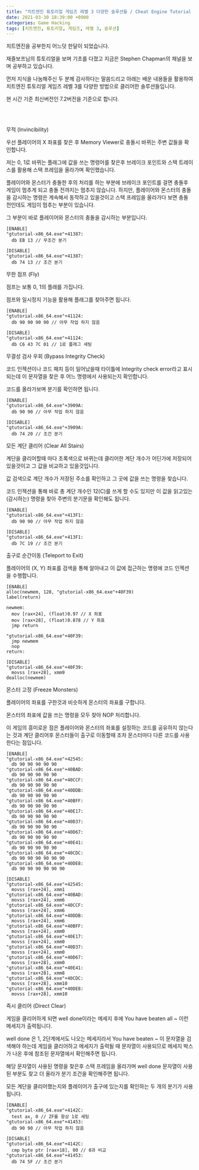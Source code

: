 ```yaml
---
title: "치트엔진 튜토리얼 게임즈 레벨 3 다양한 솔루션들 / Cheat Engine Tutorial Games Level 3 various solutions"
date: 2021-03-30 18:39:00 +0900
categories: Game Hacking
tags: [치트엔진, 튜토리얼, 게임즈, 레벨 3, 솔루션]
---
```

치트엔진을 공부한지 어느덧 한달이 되었습니다.

재즐보프님의 튜토리얼을 보며 기초를 다졌고 지금은 Stephen Chapman의 채널을 보며 공부하고 있습니다.

먼저 지식을 나눔해주신 두 분께 감사하다는 말씀드리고 아래는 배운 내용들을 활용하여 치트엔진 튜토리얼 게임즈 레벨 3를 다양한 방법으로 클리어한 솔루션들입니다.

현 시간 기준 최신버전인 7.2버전을 기준으로 합니다.

<br><br>

무적 (Invincibility)

우선 플레이어의 X 좌표를 찾은 후 Memory Viewer로 충돌시 바뀌는 주변 값들을 확인합니다.

저는 0, 1로 바뀌는 플래그에 값을 쓰는 명령어를 찾은후 브레이크 포인트와 스택 트레이스를 활용해 스택 프레임을 올라가며 확인했습니다.

플레이어와 몬스터가 충돌한 후의 처리를 하는 부분에 브레이크 포인트를 걸면 충돌후 게임이 멈추게 되고 충돌 전까지는 멈추지 않습니다. 하지만, 플레이어와 몬스터의 충돌을 감시하는 명령은 계속해서 동작하고 있을것이고 스택 프레임을 올라가다 보면 충돌 전인데도 게임이 멈추는 부분이 있습니다.

그 부분이 바로 플레이어와 몬스터의 충돌을 감시하는 부분입니다.
```
[ENABLE]
"gtutorial-x86_64.exe"+41387:
  db EB 13 // 무조건 분기

[DISABLE]
"gtutorial-x86_64.exe"+41387:
  db 74 13 // 조건 분기
```

무한 점프 (Fly)

점프는 보통 0, 1의 플래를 가집니다.

점프와 일시정지 기능을 활용해 플래그를 찾아주면 됩니다.
```
[ENABLE]
"gtutorial-x86_64.exe"+41124:
  db 90 90 90 90 // 아무 작업 하지 않음

[DISABLE]
"gtutorial-x86_64.exe"+41124:
  db C6 43 7C 01 // 1로 플래그 세팅
```

무결성 검사 우회 (Bypass Integrity Check)

코드 인젝션이나 코드 패치 등이 일어났을때 타이틀에 Integrity check error라고 표시되는데 이 문자열을 찾은 후 어느 명령에서 사용되는지 확인합니다.

코드를 올라가보며 분기를 확인하면 됩니다.
```
[ENABLE]
"gtutorial-x86_64.exe"+3909A:
  db 90 90 // 아무 작업 하지 않음

[DISABLE]
"gtutorial-x86_64.exe"+3909A:
  db 74 20 // 조건 분기
```

모든 계단 클리어 (Clear All Stairs)

계단을 클리어할때 마다 초록색으로 바뀌는데 클리어한 계단 개수가 어딘가에 저장되어 있을것이고 그 값을 비교하고 있을것입니다.

값 검색으로 계단 개수가 저장된 주소를 확인하고 그 곳에 값을 쓰는 명령을 찾습니다.

코드 인젝션을 통해 바로 총 계단 개수인 12(C)를 쓰게 할 수도 있지만 이 값을 읽고있는(감시하는) 명령을 찾아 주변의 분기문을 확인해도 됩니다.
```
[ENABLE]
"gtutorial-x86_64.exe"+413F1:
  db 90 90 // 아무 작업 하지 않음

[DISABLE]
"gtutorial-x86_64.exe"+413F1:
  db 7C 19 // 조건 분기
```

출구로 순간이동 (Teleport to Exit)

플레이어의 (X, Y) 좌표를 검색을 통해 알아내고 이 값에 접근하는 명령에 코드 인젝션을 수행합니다.

```
[ENABLE]
alloc(newmem, 128, "gtutorial-x86_64.exe"+40F39)
label(return)

newmem:
  mov [rax+24], (float)0.97 // X 좌표
  mov [rax+28], (float)0.878 // Y 좌표
  jmp return

"gtutorial-x86_64.exe"+40F39:
  jmp newmem
  nop
return:

[DISABLE]
"gtutorial-x86_64.exe"+40F39:
  movss [rax+28], xmm9
dealloc(newmem)
```

몬스터 고정 (Freeze Monsters)

플레이어의 좌표를 구한것과 비슷하게 몬스터의 좌표를 구합니다.

몬스터의 좌표에 값을 쓰는 명령을 모두 찾아 NOP 처리합니다.

이 게임의 흥미로운 점은 플레이어와 몬스터의 좌표를 설정하는 코드를 공유하지 않는다는 것과 계단 클리어후 몬스터들이 출구로 이동할때 조차 몬스터마다 다른 코드를 사용한다는 점입니다.

```
[ENABLE]
"gtutorial-x86_64.exe"+42545:
  db 90 90 90 90 90
"gtutorial-x86_64.exe"+40BAD:
  db 90 90 90 90 90
"gtutorial-x86_64.exe"+40CCF:
  db 90 90 90 90 90
"gtutorial-x86_64.exe"+40DDB:
  db 90 90 90 90 90
"gtutorial-x86_64.exe"+40BFF:
  db 90 90 90 90 90
"gtutorial-x86_64.exe"+40E17:
  db 90 90 90 90 90
"gtutorial-x86_64.exe"+40D37:
  db 90 90 90 90 90
"gtutorial-x86_64.exe"+40D67:
  db 90 90 90 90 90
"gtutorial-x86_64.exe"+40E41:
  db 90 90 90 90 90
"gtutorial-x86_64.exe"+40CDC:
  db 90 90 90 90 90 90
"gtutorial-x86_64.exe"+40DE8:
  db 90 90 90 90 90 90

[DISABLE]
"gtutorial-x86_64.exe"+42545:
  movss [rax+24], xmm1
"gtutorial-x86_64.exe"+40BAD:
  movss [rax+24], xmm6
"gtutorial-x86_64.exe"+40CCF:
  movss [rax+24], xmm6
"gtutorial-x86_64.exe"+40DDB:
  movss [rax+24], xmm6
"gtutorial-x86_64.exe"+40BFF:
  movss [rax+24], xmm0
"gtutorial-x86_64.exe"+40E17:
  movss [rax+24], xmm0
"gtutorial-x86_64.exe"+40D37:
  movss [rax+24], xmm0
"gtutorial-x86_64.exe"+40D67:
  movss [rax+28], xmm0
"gtutorial-x86_64.exe"+40E41:
  movss [rax+28], xmm8
"gtutorial-x86_64.exe"+40CDC:
  movss [rax+28], xmm10
"gtutorial-x86_64.exe"+40DE8:
  movss [rax+28], xmm10
```

즉시 클리어 (Direct Clear)

게임을 클리어하게 되면 well done이라는 메세지 후에 You have beaten all ~ 이런 메세지가 출력됩니다. 

well done 은 1, 2단계에서도 나오는 메세지라서 You have beaten ~ 이 문자열을 검색해야 하는데 게임을 클리어하고 메세지가 출력될 때 문자열이 사용되므로 메세지 박스가 나온 후에 참조된 문자열에서 확인해주면 됩니다.

해당 문자열이 사용된 명령을 찾은후 스택 프레임을 올라가며 well done 문자열이 사용된 부분도 찾고 더 올라가 분기 조건을 확인해주면 됩니다.

모든 계단을 클리어했는지와 플레이어가 출구에 있는지를 확인하는 두 개의 분기가 사용됩니다.
```
[ENABLE]
"gtutorial-x86_64.exe"+4142C:
  test ax, 0 // ZF를 항상 1로 세팅
"gtutorial-x86_64.exe"+41453:
  db 90 90 // 아무 작업 하지 않음

[DISABLE]
"gtutorial-x86_64.exe"+4142C:
  cmp byte ptr [rax+18], 00 // 0과 비교
"gtutorial-x86_64.exe"+41453:
  db 74 5F // 조건 분기
```

